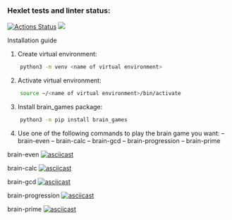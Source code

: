 ### Hexlet tests and linter status:
[![Actions Status](https://github.com/danokp/python-project-49/workflows/hexlet-check/badge.svg)](https://github.com/danokp/python-project-49/actions)
<a href="https://codeclimate.com/github/danokp/python-project-49/maintainability"><img src="https://api.codeclimate.com/v1/badges/3bfb7273713457a21fbf/maintainability" /></a>

Installation guide
1. Create virtual environment:
```sh
    python3 -m venv <name of virtual environment>
```
2. Activate virtual environment:
```sh
    source ~/<name of virtual environment>/bin/activate
```
3. Install brain_games package:
```sh
    python3 -m pip install brain_games
```
4. Use one of the following commands to play the brain game you want:
–       brain-even
–       brain-calc
–       brain-gcd
–       brain-progression
–       brain-prime

brain-even
[![asciicast](https://asciinema.org/a/SHHFRRHNWYgROO0tNk3jzef41.svg)](https://asciinema.org/a/SHHFRRHNWYgROO0tNk3jzef41)

brain-calc
[![asciicast](https://asciinema.org/a/KQhp04b97eA3OAx8GOBzRk8fl.svg)](https://asciinema.org/a/KQhp04b97eA3OAx8GOBzRk8fl)

brain-gcd
[![asciicast](https://asciinema.org/a/BBZWIuSDBvSqLD5jxxoYw0PLJ.svg)](https://asciinema.org/a/BBZWIuSDBvSqLD5jxxoYw0PLJ)

brain-progression
[![asciicast](https://asciinema.org/a/taOn2SjtVqad9xOi582mymvq3.svg)](https://asciinema.org/a/taOn2SjtVqad9xOi582mymvq3)

brain-prime
[![asciicast](https://asciinema.org/a/2XAHp5LMwTvPTFkSruvL4Lp4s.svg)](https://asciinema.org/a/2XAHp5LMwTvPTFkSruvL4Lp4s)
